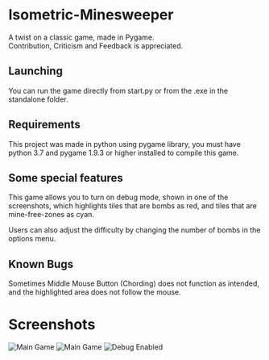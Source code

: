 # Isometric-Minesweeper
A twist on a classic game, made in Pygame. <br>
Contribution, Criticism and Feedback is appreciated.

## Launching
You can run the game directly from start.py or from the .exe in the standalone folder.

## Requirements
This project was made in python using pygame library, you must have python 3.7 and pygame 1.9.3 or higher installed to compile this game.

## Some special features
This game allows you to turn on debug mode, shown in one of the screenshots, which highlights tiles that are bombs as red, and tiles that are mine-free-zones as cyan.

Users can also adjust the difficulty by changing the number of bombs in the options menu.

## Known Bugs
Sometimes Middle Mouse Button (Chording) does not function as intended, and the highlighted area does not follow the mouse.

# Screenshots
![Main Game](https://raw.githubusercontent.com/Bit-Sahil04/Isometric-Minesweeper-/master/screenshots/screenshot3.png)
![Main Game](https://raw.githubusercontent.com/Bit-Sahil04/Isometric-Minesweeper-/master/screenshots/screenshot1.png)
![Debug Enabled](https://raw.githubusercontent.com/Bit-Sahil04/Isometric-Minesweeper-/master/screenshots/screenshot2.png)


